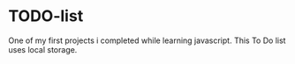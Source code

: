 # TODO-list
One of my first projects i completed while learning javascript.
This To Do list uses local storage.
